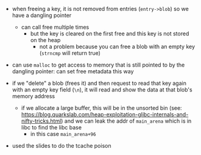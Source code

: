 - when freeing a key, it is not removed from entries (`entry->blob`) so we have a dangling pointer
    - can call free multiple times
        - but the key is cleared on the first free and this key is not stored on the heap
            - not a problem because you can free a blob with an empty key (`strncmp` will return true)

- can use `malloc` to get access to memory that is still pointed to by the dangling pointer: can set free metadata this way

- if we "delete" a blob (frees it) and then request to read that key again with an empty key field (`\n`), it will read and show the data at that blob's memory address 
    - if we allocate a large buffer, this will be in the unsorted bin (see: https://blog.quarkslab.com/heap-exploitation-glibc-internals-and-nifty-tricks.html) and we can leak the addr of `main_arena` which is in libc to find the libc base
        - in this case `main_arena+96`
    
- used the slides to do the tcache poison